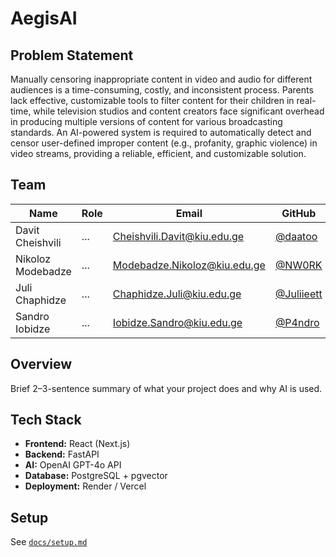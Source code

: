 # AegisAI

## Problem Statement
Manually censoring inappropriate content in video and audio for different audiences is a time-consuming, costly, and inconsistent process. Parents lack effective, customizable tools to filter content for their children in real-time, while television studios and content creators face significant overhead in producing multiple versions of content for various broadcasting standards. An AI-powered system is required to automatically detect and censor user-defined improper content (e.g., profanity, graphic violence) in video streams, providing a reliable, efficient, and customizable solution.


## Team
| Name | Role | Email | GitHub |
|------|------|--------|--------|
| Davit Cheishvili | ... | Cheishvili.Davit@kiu.edu.ge | [@daatoo](https://github.com/daatoo) |
| Nikoloz Modebadze | ... | Modebadze.Nikoloz@kiu.edu.ge | [@NW0RK](https://github.com/NW0RK) |
| Juli Chaphidze | ... | Chaphidze.Juli@kiu.edu.ge | [@Juliieett](https://github.com/Juliieett)|
| Sandro Iobidze | ... | Iobidze.Sandro@kiu.edu.ge | [@P4ndro](https://github.com/P4ndro) |

## Overview
Brief 2–3-sentence summary of what your project does and why AI is used.

## Tech Stack
- **Frontend:** React (Next.js)
- **Backend:** FastAPI
- **AI:** OpenAI GPT-4o API
- **Database:** PostgreSQL + pgvector
- **Deployment:** Render / Vercel

## Setup
See [`docs/setup.md`](./docs/setup.md)
